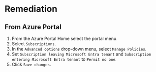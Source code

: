 # Remediation

## From Azure Portal

1. From the Azure Portal Home select the portal menu.
2. Select `Subscriptions`.
3. In the `Advanced options` drop-down menu, select `Manage Policies`.
4. Set `Subscription leaving Microsoft Entra tenant` and `Subscription entering Microsoft Entra tenant` to `Permit no one`.
5. Click `Save changes`.
